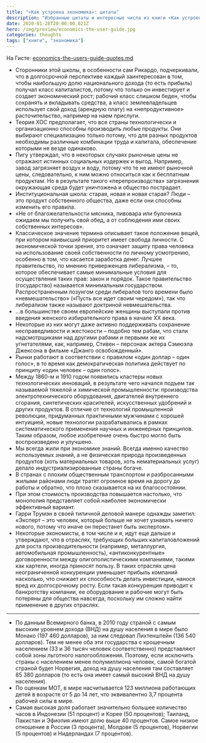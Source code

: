 ```yaml
---
title: "«Как устроена экономика»: цитаты"
description: "Избранные цитаты и интересные числа из книги «Как устроена экономика» Ха-Джун Чанга"
date: 2020-01-28T20:00:00.021Z
hero: /img/preview/economics-the-user-guide.jpg
categories: thoughts
tags: ["книги", "экономика"]
---
```


На Гисте: [economics-the-users-guide-quotes.md](https://gist.github.com/dtroode/96fc2f4bfe9161622bc75800df29f3cd)

- Сторонники этой школы, в особенности сам Рикардо, подчеркивали, что в долгосрочной перспективе каждый заинтересован в том, чтобы наибольшую долю национального дохода (то есть прибыль) получал класс капиталистов, потому что только он инвестирует и создает экономический рост; рабочий класс слишком беден, чтобы сохранять и вкладывать средства, а класс землевладельцев использует свой доход (арендную плату) на «непродуктивное» расточительство, например на наем прислуги.
- Теория ХОС предполагает, что все страны технологически и организационно способны производить любые продукты. Они выбирают специализацию только потому, что для разных продуктов необходимы различные комбинации труда и капитала, обеспечение которыми не везде одинаково.
- Пигу утверждал, что в некоторых случаях рыночные цены не отражают истинных социальных издержек и выгод. Например, завод загрязняет воздух и воду, потому что те не имеют рыночной цены, следовательно, к ним можно относиться как к бесплатным продуктам. Но в результате такого «перепроизводства» загрязнения окружающая среда будет уничтожена и общество пострадает.
- Институциональная школа: старая, новая и новая старая? Люди – это продукт собственного общества, даже если они способны изменить его правила.
- «Не от благожелательности мясника, пивовара или булочника ожидаем мы получить свой обед, а от соблюдения ими своих собственных интересов».
- Классическое значение термина описывает такое положение вещей, при котором наивысший приоритет имеет свобода личности. С экономической точки зрения, это означает защиту права человека на использование своей собственности по личному усмотрению, особенно в том, что касается заработка денег. Лучшее правительство, по мнению приверженцев либерализма, – то, которое обеспечивает самые минимальные условия для осуществления таких прав: закон и порядок. Такое правительство (государство) называется минимальным государством. Распространенным лозунгом среди либералов того времени было «невмешательство» («Пусть все идет своим чередом»), так что либерализм также называют доктриной невмешательства.
- …в большинстве своем европейские женщины выступали против введения женского избирательного права в начале XX века.
- Некоторые из них могут даже активно поддерживать сохранение несправедливости и жестокости – подобно тем рабам, что стали надсмотрщиками над другими рабами и первыми же их угнетателями, как, например, Стивен – персонаж актера Сэмюэла Джексона в фильме «Джанго освобожденный».
- Рынки работают в соответствии с правилом «один доллар – один голос», в то время как демократическая политика действует по принципу «один человек – один голос».
- Между 1860-м и 1910 годом появились кластеры новых технологических инноваций, в результате чего начался подъем так называемой тяжелой и химической промышленности: производства электротехнического оборудования, двигателей внутреннего сгорания, синтетических красителей, искусственных удобрений и других продуктов. В отличие от технологий промышленной революции, придуманных практичными мужчинами с хорошей интуицией, новые технологии разрабатывались в рамках систематического применения научных и инженерных принципов. Таким образом, любое изобретение очень быстро могло быть воспроизведено и улучшено.
- Мы всегда жили при экономике знаний. Всегда именно качество используемых знаний, а не физическая природа произведенных продуктов (хоть материальных товаров, хоть нематериальных услуг) делало индустриализированные страны богаче.
- В странах с плохим общественным транспортом и разбросанными жилыми районами люди тратят огромное время на дорогу до работы и обратно, что плохо сказывается на их благосостоянии.
- При этом стоимость производства повышается настолько, что монополия представляет собой наиболее экономически эффективный вариант.
- Гарри Трумэн в своей типичной деловой манере однажды заметил: «Эксперт – это человек, который больше не хочет узнавать ничего нового, потому что иначе он перестанет быть экспертом».
- Некоторые экономисты, в том числе и я, идут еще дальше и утверждают, что в отраслях, требующих больших капиталовложений для роста производительности (например, металлургия, автомобильная промышленность), «антиконкурентные» договоренности между олигополистическими компаниями, такими как картели, иногда приносят пользу. В таких отраслях цена неограниченной конкуренции уменьшает прибыль компаний насколько, что снижает их способность делать инвестиции, нанося вред их долгосрочному росту. Если такая конкуренция приводит к банкротству компании, ее оборудование и рабочие могут быть потеряны для общества навсегда, поскольку им сложно найти применение в других отраслях.

---

- По данным Всемирного банка, в 2010 году страной с самым высоким уровнем дохода (ВНД) на душу населения в мире было Монако (197 460 долларов), за ним следовал Лихтенштейн (136 540 долларов). Тем не менее оба эти государства с крошечным населением (33 и 36 тысяч человек соответственно) представляют собой зоны льготного налогообложения. Поэтому, если исключить страны с населением менее полумиллиона человек, самой богатой страной будет Норвегия, доход на душу населения там составляет 85 380 долларов (то есть она имеет самый высокий ВНД на душу населения).
- По оценкам МОТ, в мире насчитывается 123 миллиона работающих детей в возрасте от 5 до 14 лет, что эквивалентно 3,7 процента рабочей силы в мире.
- Самая высокая доля работает значительно большее количество часов в Индонезии (51 процент) и Корее (50 процентов); Таиланд, Пакистан и Эфиопия имеют долю выше 40 процентов. Самое низкое отношение в России (3 процента), Молдове (5 процентов), Норвегии (5 процентов) и Нидерландах (7 процентов).